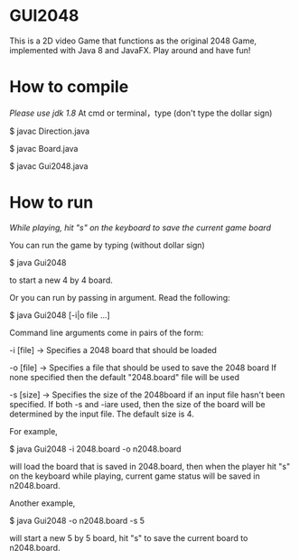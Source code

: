 # GUI2048
This is a 2D video Game that functions as the original 2048 Game, 
implemented with Java 8 and JavaFX. Play around and have fun!

# How to compile
*Please use jdk 1.8*
At cmd or terminal，type (don't type the dollar sign)

$ javac Direction.java

$ javac Board.java

$ javac Gui2048.java


# How to run
*While playing, hit "s" on the keyboard to save the current game board*

You can run the game by typing (without dollar sign)

$ java Gui2048

to start a new 4 by 4 board.


Or you can run by passing in argument. Read the following:

$ java Gui2048 [-i|o file ...]

  Command line arguments come in pairs of the form: <command> <argument>

  -i [file]  -> Specifies a 2048 board that should be loaded

  -o [file]  -> Specifies a file that should be used to save the 2048 board
                If none specified then the default "2048.board" file will be used
                
  -s [size]  -> Specifies the size of the 2048board if an input file hasn't been
                specified.  If both -s and -iare used, then the size of the board
                will be determined by the input file. The default size is 4.
                
                
For example, 

$ java Gui2048 -i 2048.board -o n2048.board

will load the board that is saved in 2048.board, then when the player hit "s" on the 
keyboard while playing, current game status will be saved in n2048.board. 


Another example,

$ java Gui2048 -o n2048.board -s 5

will start a new 5 by 5 board, hit "s" to save the current board to  n2048.board.

